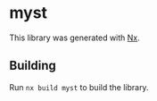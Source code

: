 # myst

This library was generated with [Nx](https://nx.dev).

## Building

Run `nx build myst` to build the library.
